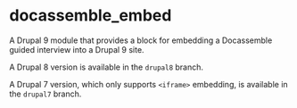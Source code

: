 # docassemble_embed

A Drupal 9 module that provides a block for embedding a Docassemble
guided interview into a Drupal 9 site.

A Drupal 8 version is available in the `drupal8` branch.

A Drupal 7 version, which only supports `<iframe>` embedding, is
available in the `drupal7` branch.
